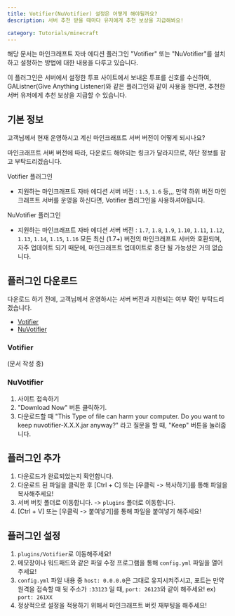 ```yaml
---
title: Votifier(NuVotifier) 설정은 어떻게 해야될까요?
description: 서버 추천 받을 때마다 유저에게 추천 보상을 지급해봐요!

category: Tutorials/minecraft
---
```


해당 문서는 마인크래프트 자바 에디션 플러그인 "Votifier" 또는 "NuVotifier"를 설치하고 설정하는 방법에 대한 내용을 다루고 있습니다.

이 플러그인은 서버에서 설정한 투표 사이트에서 보내온 투표를 신호를 수신하여, GAListner(Give Anything Listener)와 같은 플러그인와 같이 사용을 한다면, 추천한 서버 유저에게 추천 보상을 지급할 수 있습니다.

## 기본 정보

고객님께서 현재 운영하시고 계신 마인크래프트 서버 버전이 어떻게 되시나요?

마인크래프트 서버 버전에 따라, 다운로드 해야되는 링크가 달라지므로, 하단 정보를 참고 부탁드리겠습니다. 

Votifier 플러그인
- 지원하는 마인크래프트 자바 에디션 서버 버전 : ``1.5``, ``1.6`` 등,,,
만약 하위 버전 마인크래프트 서버를 운영을 하신다면, Votifier 플러그인을 사용하셔야됩니다.

NuVotifier 플러그인 
- 지원하는 마인크래프트 자바 에디션 서버 버전 : ``1.7``, ``1.8``, ``1.9``, ``1.10``, ``1.11``, ``1.12``, ``1.13``, ``1.14``, ``1.15``, ``1.16`` 
모든 최신 (1.7+) 버전의 마인크래프트 서버와 호환되며, 자주 업데이트 되기 때문에, 마인크래프트 업데이트로 중단 될 가능성은 거의 없습니다.

## 플러그인 다운로드

다운로드 하기 전에, 고객님께서 운영하시는 서버 버전과 지원되는 여부 확인 부탁드리겠습니다.

- [Votifier](https://dev.bukkit.org/projects/votifier/files)
- [NuVotifier](https://www.spigotmc.org/resources/nuvotifier.13449/)

### Votifier 
(문서 작성 중)

### NuVotifier
1. 사이트 접속하기
2. "Download Now" 버튼 클릭하기.
3. 다운로드할 때 "This Type of file can harm your computer. Do you want to keep nuvotifier-X.X.X.jar anyway?" 라고 질문을 할 때, "Keep" 버튼을 눌러줍니다.


## 플러그인 추가

1. 다운로드가 완료되었는지 확인합니다.
2. 다운로드 된 파일을 클릭한 후 [Ctrl + C] 또는 [우클릭 -> 복사하기]를 통해 파일을 복사해주세요!
3. 서버 버킷 폴더로 이동합니다. -> ``plugins`` 폴더로 이동합니다.
4. [Ctrl + V] 또는 [우클릭 -> 붙여넣기]를 통해 파일을 붙여넣기 해주세요!


## 플러그인 설정

1. ``plugins/Votifier``로 이동해주세요!
2. 메모장이나 워드패드와 같은 파일 수정 프로그램을 통해 ``config.yml`` 파일을 열어주세요!
3. ``config.yml`` 파일 내용 중 ``host: 0.0.0.0``은 그대로 유지시켜주시고, 포트는 만약 원격을 접속할 때 뒷 주소가 ``:33123`` 일 때, ``port: 26123``와 같이 해주세요! ex) ``port: 261XX``
4. 정상적으로 설정을 적용하기 위해서 마인크래프트 버킷 재부팅을 해주세요!